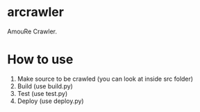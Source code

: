 # arcrawler
AmouRe Crawler. 

# How to use
1. Make source to be crawled (you can look at inside src folder)
2. Build (use build.py)
3. Test (use test.py)
4. Deploy (use deploy.py)

